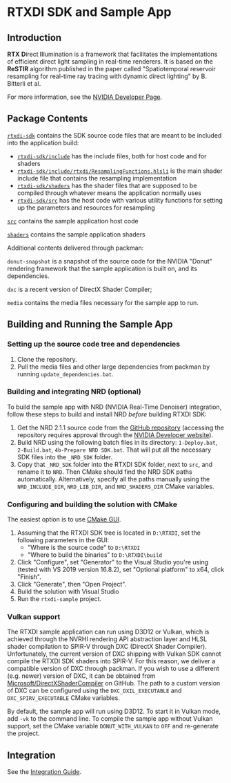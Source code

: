 
# RTXDI SDK and Sample App

## Introduction

**RTX** **D**irect **I**llumination is a framework that facilitates the implementations of efficient direct light sampling in real-time renderers. It is based on the **ReSTIR** algorithm published in the paper called "Spatiotemporal reservoir resampling for real-time ray tracing with dynamic direct lighting" by B. Bitterli et al.

For more information, see the [NVIDIA Developer Page](https://developer.nvidia.com/rtxdi).

## Package Contents

[`rtxdi-sdk`](rtxdi-sdk) contains the SDK source code files that are meant to be included into the application build:

- [`rtxdi-sdk/include`](rtxdi-sdk/include) has the include files, both for host code and for shaders
- [`rtxdi-sdk/include/rtxdi/ResamplingFunctions.hlsli`](rtxdi-sdk/include/rtxdi/ResamplingFunctions.hlsli) is the main shader include file that contains the resampling implementation
- [`rtxdi-sdk/shaders`](rtxdi-sdk/shaders) has the shader files that are supposed to be compiled through whatever means the application normally uses
- [`rtxdi-sdk/src`](rtxdi-sdk/src) has the host code with various utility functions for setting up the parameters and resources for resampling

[`src`](src) contains the sample application host code

[`shaders`](shaders) contains the sample application shaders

Additional contents delivered through packman:

`donut-snapshot` is a snapshot of the source code for the NVIDIA "Donut" rendering framework that the sample application is built on, and its dependencies.

`dxc` is a recent version of DirectX Shader Compiler;

`media` contains the media files necessary for the sample app to run.

## Building and Running the Sample App

### Setting up the source code tree and dependencies

1. Clone the repository.
2. Pull the media files and other large dependencies from packman by running `update_dependencies.bat`.

### Building and integrating NRD (optional)

To build the sample app with NRD (NVIDIA Real-Time Denoiser) integration, follow these steps to build and install NRD *before* building RTXDI SDK:

1. Get the NRD 2.1.1 source code from the [GitHub repository](https://github.com/NVIDIAGameWorks/RayTracingDenoiser/) (accessing the repository requires approval through the [NVIDIA Developer website](https://developer.nvidia.com/nvidia-rt-denoiser)).
2. Build NRD using the following batch files in its directory: `1-Deploy.bat`, `2-Build.bat`, `4b-Prepare NRD SDK.bat`. That will put all the necessary SDK files into the `_NRD_SDK` folder.
3. Copy that `_NRD_SDK` folder into the RTXDI SDK folder, next to `src`, and rename it to `NRD`. Then CMake should find the NRD SDK paths automatically. Alternatively, specify all the paths manually using the `NRD_INCLUDE_DIR`, `NRD_LIB_DIR`, and `NRD_SHADERS_DIR` CMake variables.

### Configuring and building the solution with CMake

The easiest option is to use [CMake GUI](https://cmake.org/download/).

1. Assuming that the RTXDI SDK tree is located in `D:\RTXDI`, set the following parameters in the GUI:
	- "Where is the source code" to `D:\RTXDI`
	- "Where to build the binaries" to `D:\RTXDI\build`
2. Click "Configure", set "Generator" to the Visual Studio you're using (tested with VS 2019 version 16.8.2), set "Optional platform" to x64, click "Finish".
4. Click "Generate", then "Open Project".
5. Build the solution with Visual Studio 
6. Run the `rtxdi-sample` project.

### Vulkan support

The RTXDI sample application can run using D3D12 or Vulkan, which is achieved through the NVRHI rendering API abstraction layer and HLSL shader compilation to SPIR-V through DXC (DirectX Shader Compiler). Unfortunately, the current version of DXC shipping with Vulkan SDK cannot compile the RTXDI SDK shaders into SPIR-V. For this reason, we deliver a compatible version of DXC through packman. If you wish to use a different (e.g. newer) version of DXC, it can be obtained from [Microsoft/DirectXShaderCompiler](https://github.com/Microsoft/DirectXShaderCompiler) on GitHub. The path to a custom version of DXC can be configured using the `DXC_DXIL_EXECUTABLE` and `DXC_SPIRV_EXECUTABLE` CMake variables.

By default, the sample app will run using D3D12. To start it in Vulkan mode, add `-vk` to the command line. To compile the sample app without Vulkan support, set the CMake variable `DONUT_WITH_VULKAN` to `OFF` and re-generate the project.

## Integration

See the [Integration Guide](doc/Integration.md).
